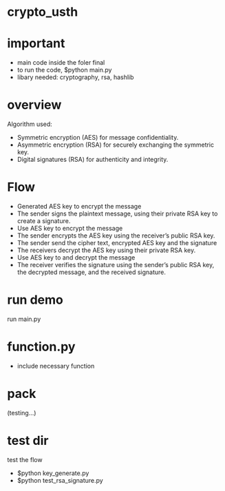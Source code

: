 # crypto_usth

# important
- main code inside the foler final
- to run the code, $python main.py
- libary needed: cryptography, rsa, hashlib
# overview
Algorithm used:
- Symmetric encryption (AES) for message confidentiality.
- Asymmetric encryption (RSA) for securely exchanging the symmetric key.
- Digital signatures (RSA) for authenticity and integrity.

# Flow  
- Generated AES key to encrypt the message
- The sender signs the plaintext message, using their private RSA key to create a signature.
- Use AES key to encrypt the message
- The sender encrypts the AES key using the receiver’s public RSA key.
- The sender send the cipher text, encrypted AES key and the signature
- The receivers decrypt the AES key using their private RSA key.
- Use AES key to and decrypt the message
- The receiver verifies the signature using the sender’s public RSA key, the decrypted message, and the received signature.

# run demo
run main.py

# function.py
- include necessary function

# pack
(testing...)
# test dir
test the flow
- $python key_generate.py
- $python test_rsa_signature.py
